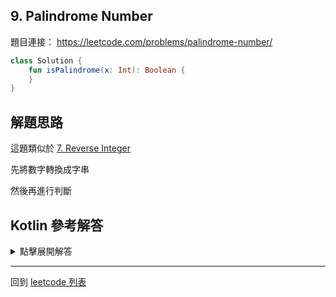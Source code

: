 ## 9. Palindrome Number

題目連接： <https://leetcode.com/problems/palindrome-number/>

```kotlin
class Solution {
    fun isPalindrome(x: Int): Boolean {
    }
}
```

## 解題思路

這題類似於 [7. Reverse Integer](7.md)

先將數字轉換成字串

然後再進行判斷

## Kotlin 參考解答

<details>
  <summary>點擊展開解答</summary>

```kotlin
class Solution {
    fun isPalindrome(x: Int): Boolean {
        if (x < 0) {
            return false
        }
        return x.toString().reversed() == x.toString()
    }
}
```

</details>

------

回到 [leetcode 列表](index.md)
